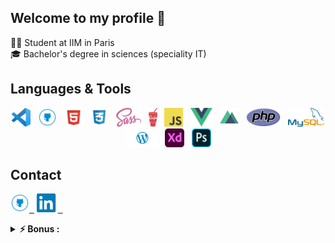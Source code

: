 ## Welcome to my profile 👋

👨‍🎓 Student at IIM in Paris </br>
🎓 Bachelor's degree in sciences (speciality IT)



## Languages & Tools
<p align="center">
<img height="30" src="https://github.com/SamyMahmoudi/SamyMahmoudi/blob/master/vs.png?raw=true">&nbsp;&nbsp;
<img height="30" src="https://github.com/SamyMahmoudi/SamyMahmoudi/blob/master/github.png?raw=true">&nbsp;&nbsp;
<img height="30" src="https://github.com/SamyMahmoudi/SamyMahmoudi/blob/master/html.png?raw=true">&nbsp;&nbsp;
<img height="30" src="https://github.com/SamyMahmoudi/SamyMahmoudi/blob/master/css.png?raw=true">&nbsp;&nbsp;
<img height="30" src="https://github.com/SamyMahmoudi/SamyMahmoudi/blob/master/sass.png?raw=true">&nbsp;&nbsp;
<img height="30" src="https://github.com/SamyMahmoudi/SamyMahmoudi/blob/master/gulp.png?raw=true">&nbsp;&nbsp;
<img height="30" src="https://github.com/SamyMahmoudi/SamyMahmoudi/blob/master/JavaScript.png?raw=true">&nbsp;&nbsp;
<img height="30" src="https://github.com/SamyMahmoudi/SamyMahmoudi/blob/master/vue.png?raw=true">&nbsp;&nbsp;
<img height="30" src="https://github.com/SamyMahmoudi/SamyMahmoudi/blob/master/nuxt.png?raw=true">&nbsp;&nbsp;
<img height="30" src="https://github.com/SamyMahmoudi/SamyMahmoudi/blob/master/php.png?raw=true">&nbsp;&nbsp;
<img height="30" src="https://github.com/SamyMahmoudi/SamyMahmoudi/blob/master/mysql.png?raw=true">&nbsp;&nbsp;
<img height="30" src="https://github.com/SamyMahmoudi/SamyMahmoudi/blob/master/wordpress.png?raw=true">&nbsp;&nbsp;
<img height="30" src="https://github.com/SamyMahmoudi/SamyMahmoudi/blob/master/adobeXD.png?raw=true">&nbsp;&nbsp;
<img height="30" src="https://github.com/SamyMahmoudi/SamyMahmoudi/blob/master/photoshop.png?raw=true">&nbsp;&nbsp;
</p>

## Contact
<p>
<a href="https://github.com/SamyMahmoudi/"><img height="30" src="https://github.com/SamyMahmoudi/SamyMahmoudi/blob/master/github.png?raw=true">&nbsp;&nbsp;</a>
<a href="https://www.linkedin.com/in/samy-mahmoudi/"><img height="30" src="https://github.com/SamyMahmoudi/SamyMahmoudi/blob/master/linkedin.png?raw=true">&nbsp;&nbsp;</a>
</p>

<details>
 <summary><strong>⚡ Bonus :</strong></summary>
   - ⚽ Sport <br/>
   - 🎧 Music <br/>
   - ✈ Travel <br/>
</details>

